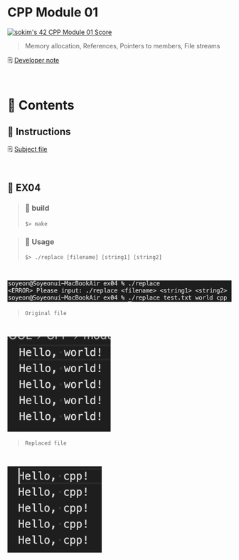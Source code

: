 # CPP Module 01


[![sokim's 42 CPP Module 01 Score](https://badge42.vercel.app/api/v2/cl1sxc9pb003009jgq7f86utb/project/2646343)](https://github.com/JaeSeoKim/badge42)

> Memory allocation, References, Pointers to members, File streams

🗒️ [Developer note](https://pouncing-elbow-0a4.notion.site/Module-01-1a025fd40a4d48f2a4eefa5797fba86b)

</br>

# 🚀 Contents

## 🚩 Instructions

🗒️ [Subject file](https://github.com/S0YKIM/42-SEOUL/blob/main/CPP/module-01/subject/module-01.pdf)

</br>

## 🚩 EX04

> ### 🚀 build
>
> ```shell
> $> make
> ```

> ### 🔖 Usage
>
> ```shell
> $> ./replace [filename] [string1] [string2]
> ```

</br>

![image](https://github.com/S0YKIM/42-SEOUL/blob/main/CPP/module-01/img/%EC%8A%A4%ED%81%AC%EB%A6%B0%EC%83%B7%202022-07-22%20%EC%98%A4%ED%9B%84%205.27.17.png)

> ```shell
> Original file
> ```

</br>

![image](https://github.com/S0YKIM/42-SEOUL/blob/main/CPP/module-01/img/%EC%8A%A4%ED%81%AC%EB%A6%B0%EC%83%B7%202022-07-22%20%EC%98%A4%ED%9B%84%205.27.24.png)

> ```shell
> Replaced file
> ```

</br>

![image](https://github.com/S0YKIM/42-SEOUL/blob/main/CPP/module-01/img/%EC%8A%A4%ED%81%AC%EB%A6%B0%EC%83%B7%202022-07-22%20%EC%98%A4%ED%9B%84%205.27.28.png)


